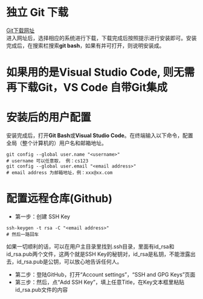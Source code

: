 # 独立 Git 下载
[Git下载网址](https://git-scm.com/downloads)  
进入网址后，选择相应的系统进行下载，下载完成后按照提示进行安装即可。安装完成后，在搜索栏搜索**git bash**，如果有并可打开，则说明安装成。

# 如果用的是Visual Studio Code, 则无需再下载Git，VS Code 自带Git集成

# 安装后的用户配置

安装完成后，打开**Git Bash**或**Visual Studio Code**。在终端输入以下命令，配置全局（整个计算机的）用户名和邮箱地址。
```shell
git config --global user.name "<username>"
# username 可以任意取， 例：cs123
git config --global user.email "<email address>"
# email address 为邮箱地址，例：xxx@xx.com
```

# 配置远程仓库(Github)

 * 第一步：创建 SSH Key
 ```shell
 ssh-keygen -t rsa -C "<email address>"
 # 然后一路回车
 ```
如果一切顺利的话，可以在用户主目录里找到.ssh目录，里面有id_rsa和id_rsa.pub两个文件，这两个就是SSH Key的秘钥对，id_rsa是私钥，不能泄露出去，id_rsa.pub是公钥，可以放心地告诉任何人。
 * 第二步：登陆GitHub，打开“Account settings”，“SSH and GPG Keys”页面
 * 第三步：然后，点“Add SSH Key”，填上任意Title，在Key文本框里粘贴id_rsa.pub文件的内容
